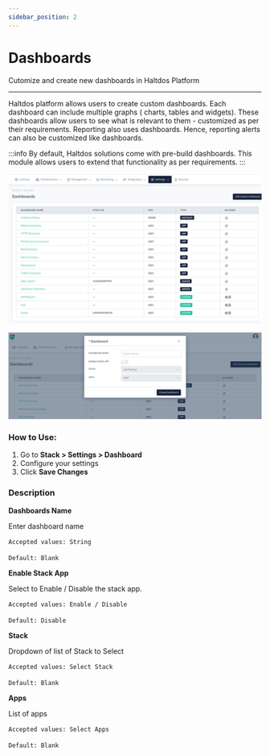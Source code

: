 ```yaml
---
sidebar_position: 2
---
```


# Dashboards

Cutomize and create new dashboards in Haltdos Platform

---

Haltdos platform allows users to create custom dashboards. Each dashboard can include multiple graphs ( charts, tables and widgets). These dashboards allow users to see what is relevant to them - customized as per their requirements. Reporting also uses dashboards. Hence, reporting alerts can also be customized like dashboards.

:::info
By default, Haltdos solutions come with pre-build dashboards. This module allows users to extend that functionality as per requirements.
:::

![dashboards](/img/platform/v8/docs/dashboard.png)
  
![dashboards](/img/platform/v8/docs/dashboard2.png)

### How to Use:

1. Go to **Stack > Settings > Dashboard**
2. Configure your settings
3. Click **Save Changes**

### Description

**Dashboards Name**

Enter dashboard name

    Accepted values: String

    Default: Blank

**Enable Stack App**

Select to Enable / Disable the stack app.

    Accepted values: Enable / Disable

    Default: Disable

**Stack**

Dropdown of list of Stack to Select

    Accepted values: Select Stack

    Default: Blank

**Apps**

List of apps

    Accepted values: Select Apps

    Default: Blank

